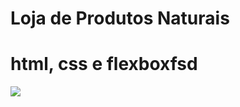 # Loja de Produtos Naturais

# html, css e flexboxfsd
<img src="https://raw.githubusercontent.com/dieegobs/loja-de-produtos-naturais/refs/heads/main/images/Site.png"/>























































